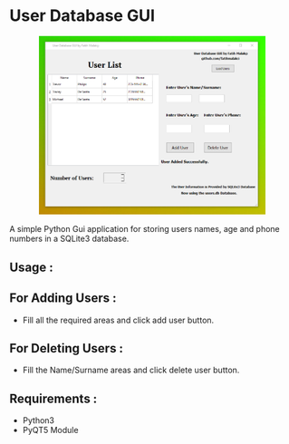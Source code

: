 # User Database GUI

<div align="center">
    <img src="gitphoto.png" width="400px"</img> 
</div>


A simple Python Gui application for storing users names, age and phone numbers in a SQLite3 database.

## Usage :

## For Adding Users :

- Fill all the required areas and click add user button.

## For Deleting Users : 

- Fill the Name/Surname areas and click delete user button.


## Requirements :

- Python3
- PyQT5 Module

